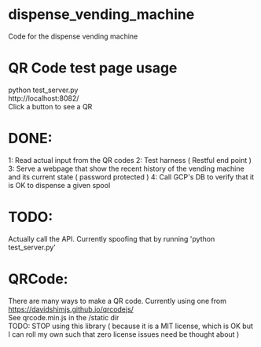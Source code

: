 # dispense_vending_machine
Code for the dispense vending machine

# QR Code test page usage
python test_server.py        
http://localhost:8082/  
Click a button to see a QR  

# DONE: 
1: Read actual input from the QR codes
2: Test harness ( Restful end point ) 
3: Serve a webpage that show the recent history of the vending machine and its current state ( password protected ) 
4: Call GCP's DB to verify that it is OK to dispense a given spool 

# TODO:
Actually call the API. Currently spoofing that by running 'python test_server.py' 

# QRCode:
There are many ways to make a QR code. Currently using one from https://davidshimjs.github.io/qrcodejs/  
See qrcode.min.js in the /static dir   
TODO: STOP using this library ( because it is a MIT license, which is OK but I can roll my own such that zero license issues need be thought about )